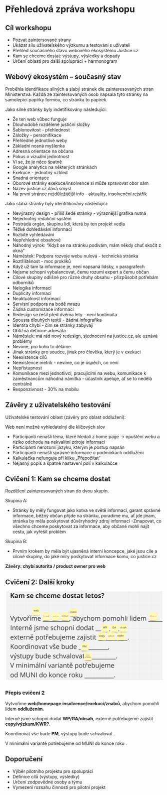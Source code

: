 # Přehledová zpráva workshopu

## Cíl workshopu
- Pozvat zaintersované strany
- Ukázat sílu uživatelského výzkumu a testování s uživateli
- Přehled současného stavu webového ekosystému Justice.cz
- Kam se chceme dostat: výstupy, výsledky a dopady
- Určení oblastí pro další spolupráci + harmonogram

## Webový ekosystém – současný stav
Proběhla identifikace silných a slabý stránek dle zainteresovaných stran Ministerstva. Každá ze zaintersovaných osob napsala tyto stránky na samolepící papírky formou, co stránka to papírek.

Jako silné stránky byly indetifikovány následující:
- Že ten web vůbec funguje
- Dlouhodobě rozdělené justiční složky
- Šablonovitost - přehlednost
- Záložky - personifikace
- Přehledné jednotlivé weby
- Základní nosná myšlenka
- Adresná orientace na občana
- Pokus o vizuální jednotnost
- Ví se, že je něco špatně
- Google analytics na některých stránkách
- Exekuce - jednotný vzhled
- Snadná orientace 
- Oborové stránky exekuce/insolvence si může spravovat obor sám
- Název justice.cz dává smysl
- Na první stránce nejdůležitější info - aktuality, insolvenční rejstřík

Jako slabá stránky byly identifikovány následující:
- Nevýrazný design - příliš šedé stránky - výraznější grafika nutná
- Nejednotný redakční systém
- Postrádá orgán, skupinu lidí, která by ten projekt vedla 
- Těžké dohledávání informací
- Rozbité vyhledávání
- Nepřehledné obsahově
- Náhodný výrok: “Když se na stránku podívám, mám někdy chuť skočit z okna”
- Náměstek: Podpora rozvoje webu nulová - technická stránka
- Roztříštěnost - moc prokliků
- Když už tam ta informace je, není napsaná lidsky, v paragrafech
- Nejsme schopni vybalancovat, čemu rozumí expert a čemu občan
- Cílové skupiny odlišné pro různé druhy obsahu - přizpůsobit potřebám odborníků
- Nelogika informací
- Duplicity informací
- Neaktuálnost informací
- Servisní podpora na bodě mrazu
- Žádná customizace informací
- Redesign se řešil před dvěma lety - není kontinuita
- Spousta dlouhých textů - žádná infografika
- Identita chybí - čím se stránky zabývají
- Obtížná definice adresáta
- Náměstek: má rád nový redesign, sjednocení na justice.cz, ale uznává problémy
- Nevíme, pro koho to děláme
- Jinak stránky pro soudce, jinak pro člověka, který je v exekuci
- Neexistence cílů 
- Neexistence metrik - nevíme, co je úspěch, co není
- Nepřístupnost 
- Komunikace mezi jednotlivci, pracujícími na webu, komunikace k zaměstnancům náhodná námitka - účastník apeluje, ať se to nedělá centrálně
- Responzivnost - 30% na mobilu

## Závěry z uživatelského testování
Uživatelské testování oblast (závěry pro oblast oddlužení):

Web není možné vyhledatelný dle klíčových slov
- Participanti nenašli téma, které hledali z home page -> opuštění webu a riziko odchodu na nekvalitní zdroje informací
- Participanti nerozumí jazyku, kterým je postup napsán
- Participanti nenašli správné informace o podmínkách oddlužení
- Kalkulačka nefunguje při kliku „Přepočítat“
- Nejasný popis a špatné nastavení polí v kalkulačce

## Cvičení 1: Kam se chceme dostat
Rozdělení zainteresovaných stran do dvou skupin. 

Skupina A:
- Stránky by měly fungovat jako kotva ve světě informací, garant správné informace, běžný občan přijde na stránku, poradíme mu, ať jde jinam, stránka by měla poskytovat důvěryhodný zdroj informací
-Zmapovat, co všechno chceme poskytovat za informace, aby občané mohli najít cestu, jak vyřešit problém

Skupina B:
- Prvním krokem by měla být ujasněná interní koncepce, jaké jsou cíle a cílové skupiny, do jaké míry poskytovat informace komu, co justice.cz

__Závěry: chybí autorita / product owner pro web__


## Cvičení 2: Další kroky 
![Výsledky cvičení 2](00_UvodniWorkshop/VysledkyCviceni2.png)

### Přepis cvičení 2
Vytvoříme __web/homepage__ __insolvence/exekucí/znalců__,
abychom pomohli lidem __oddlužením__.

Interně jsme schopni dodat __WP/GA/obsah__,
externě potřebujeme zajistit __copy/výzkum/KWR?__.

Koordinovat vše bude __PM__,
výstupy bude schvalovat .

V minimální variantě potřebujeme od MUNI do konce roku .

## Doporučení
- Výběr pilotního projektu pro spolupráci
- Definice cílů (výstupy, výsledky)
- Určení zodpovědné osoby a týmu
- Vymezení rozsahu činností pro pilotní projekt